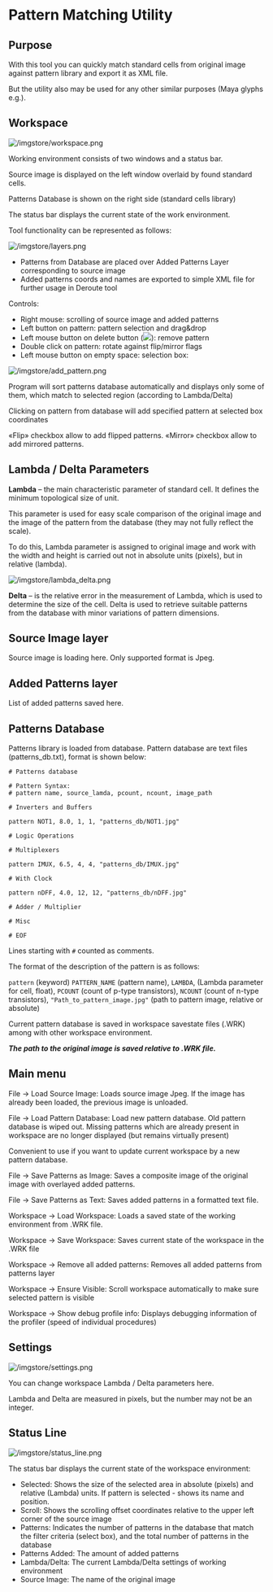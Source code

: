 # Pattern Matching Utility

## Purpose

With this tool you can quickly match standard cells from original image against pattern library and export it as XML file.

But the utility also may be used for any other similar purposes (Maya glyphs e.g.).

## Workspace

![/imgstore/workspace.png](/imgstore/workspace.png)

Working environment consists of two windows and a status bar.

Source image is displayed on the left window overlaid by found standard cells.

Patterns Database is shown on the right side (standard cells library)

The status bar displays the current state of the work environment.

Tool functionality can be represented as follows:

![/imgstore/layers.png](/imgstore/layers.png)

- Patterns from Database are placed over Added Patterns Layer corresponding to source image
- Added patterns coords and names are exported to simple XML file for further usage in Deroute tool

Controls:

- Right mouse: scrolling of source image and added patterns
- Left button on pattern: pattern selection and drag&drop
- Left mouse button on delete button (<img src="/imgstore/remove_button.png"/>): remove pattern
- Double click on pattern: rotate against flip/mirror flags
- Left mouse button on empty space: selection box:

![/imgstore/add_pattern.png](/imgstore/add_pattern.png)

Program will sort patterns database automatically and displays only some of them, which match to selected region (according to Lambda/Delta)

Clicking on pattern from database will add specified pattern at selected box coordinates

«Flip» checkbox allow to add flipped patterns. «Mirror» checkbox allow to add mirrored patterns.

## Lambda / Delta Parameters

**Lambda** – the main characteristic parameter of standard cell. It defines the minimum topological size of unit.

This parameter is used for easy scale comparison of the original image and the image of the pattern from the database (they may not fully reflect the scale).

To do this, Lambda parameter is assigned to original image and work with the width and height is carried out not in absolute units (pixels), but in relative (lambda).

![/imgstore/lambda_delta.png](/imgstore/lambda_delta.png)

**Delta** – is the relative error in the measurement of Lambda, which is used to determine the size of the cell. Delta is used to retrieve suitable patterns from the database with minor variations of pattern dimensions.

## Source Image layer

Source image is loading here. Only supported format is Jpeg.

## Added Patterns layer

List of added patterns saved here.

## Patterns Database

Patterns library is loaded from database. Pattern database are text files (patterns_db.txt), format is shown below:

```
# Patterns database

# Pattern Syntax:
# pattern name, source_lamda, pcount, ncount, image_path

# Inverters and Buffers

pattern NOT1, 8.0, 1, 1, "patterns_db/NOT1.jpg"

# Logic Operations

# Multiplexers

pattern IMUX, 6.5, 4, 4, "patterns_db/IMUX.jpg"

# With Clock

pattern nDFF, 4.0, 12, 12, "patterns_db/nDFF.jpg"

# Adder / Multiplier

# Misc

# EOF
```

Lines starting with `#` counted as comments.

The format of the description of the pattern is as follows:

`pattern` (keyword) `PATTERN_NAME` (pattern name), `LAMBDA`, (Lambda parameter for cell, float), `PCOUNT` (count of p-type transistors), `NCOUNT` (count of n-type transistors), `"Path_to_pattern_image.jpg"` (path to pattern image, relative or absolute)

Current pattern database is saved in workspace savestate files (.WRK) among with other workspace environment.

**_The path to the original image is saved relative to .WRK file._**

## Main menu

File → Load Source Image: Loads source image Jpeg. If the image has already been loaded, the previous image is unloaded.

File → Load Pattern Database: Load new pattern database. Old pattern database is wiped out. Missing patterns which are already present in workspace are no longer displayed (but remains virtually present)

Convenient to use if you want to update current workspace by a new pattern database.

File → Save Patterns as Image: Saves a composite image of the original image with overlayed added patterns.

File → Save Patterns as Text: Saves added patterns in a formatted text file.

Workspace → Load Workspace: Loads a saved state of the working environment from .WRK file.

Workspace → Save Workspace: Saves current state of the workspace in the .WRK file

Workspace → Remove all added patterns: Removes all added patterns from patterns layer

Workspace → Ensure Visible: Scroll workspace automatically to make sure selected pattern is visible

Workspace → Show debug profile info: Displays debugging information of the profiler (speed of individual procedures)

## Settings

![/imgstore/settings.png](/imgstore/settings.png)

You can change workspace Lambda / Delta parameters here.

Lambda and Delta are measured in pixels, but the number may not be an integer.

## Status Line

![/imgstore/status_line.png](/imgstore/status_line.png)

The status bar displays the current state of the workspace environment:

- Selected: Shows the size of the selected area in absolute (pixels) and relative (Lambda) units. If pattern is selected - shows its name and position.
- Scroll: Shows the scrolling offset coordinates relative to the upper left corner of the source image
- Patterns: Indicates the number of patterns in the database that match the filter criteria (select box), and the total number of patterns in the database
- Patterns Added: The amount of added patterns
- Lambda/Delta: The current Lambda/Delta settings of working environment
- Source Image: The name of the original image
